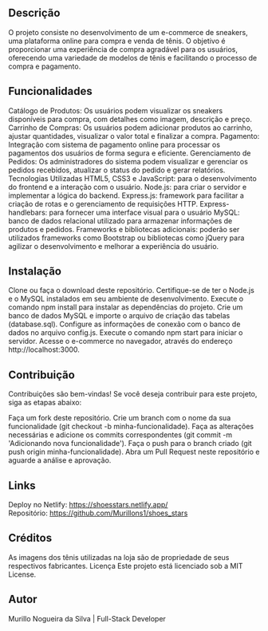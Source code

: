 ## Descrição
O projeto consiste no desenvolvimento de um e-commerce de sneakers, uma plataforma online para compra e venda de tênis. O objetivo é proporcionar uma experiência de compra agradável para os usuários, oferecendo uma variedade de modelos de tênis e facilitando o processo de compra e pagamento.

## Funcionalidades
Catálogo de Produtos: Os usuários podem visualizar os sneakers disponíveis para compra, com detalhes como imagem, descrição e preço.
Carrinho de Compras: Os usuários podem adicionar produtos ao carrinho, ajustar quantidades, visualizar o valor total e finalizar a compra.
Pagamento: Integração com sistema de pagamento online para processar os pagamentos dos usuários de forma segura e eficiente.
Gerenciamento de Pedidos: Os administradores do sistema podem visualizar e gerenciar os pedidos recebidos, atualizar o status do pedido e gerar relatórios.
Tecnologias Utilizadas
HTML5, CSS3 e JavaScript: para o desenvolvimento do frontend e a interação com o usuário.
Node.js: para criar o servidor e implementar a lógica do backend.
Express.js: framework para facilitar a criação de rotas e o gerenciamento de requisições HTTP.
Express-handlebars: para fornecer uma interface visual para o usuário
MySQL: banco de dados relacional utilizado para armazenar informações de produtos e pedidos.
Frameworks e bibliotecas adicionais: poderão ser utilizados frameworks como Bootstrap ou bibliotecas como jQuery para agilizar o desenvolvimento e melhorar a experiência do usuário.
## Instalação
Clone ou faça o download deste repositório.
Certifique-se de ter o Node.js e o MySQL instalados em seu ambiente de desenvolvimento.
Execute o comando npm install para instalar as dependências do projeto.
Crie um banco de dados MySQL e importe o arquivo de criação das tabelas (database.sql).
Configure as informações de conexão com o banco de dados no arquivo config.js.
Execute o comando npm start para iniciar o servidor.
Acesse o e-commerce no navegador, através do endereço http://localhost:3000.
## Contribuição
Contribuições são bem-vindas! Se você deseja contribuir para este projeto, siga as etapas abaixo:

Faça um fork deste repositório.
Crie um branch com o nome da sua funcionalidade (git checkout -b minha-funcionalidade).
Faça as alterações necessárias e adicione os commits correspondentes (git commit -m 'Adicionando nova funcionalidade').
Faça o push para o branch criado (git push origin minha-funcionalidade).
Abra um Pull Request neste repositório e aguarde a análise e aprovação.
## Links
Deploy no Netlify: https://shoesstars.netlify.app/ <br/>
Repositório: https://github.com/Murillons1/shoes_stars
## Créditos
As imagens dos tênis utilizadas na loja são de propriedade de seus respectivos fabricantes.
Licença
Este projeto está licenciado sob a MIT License.
## Autor
Murillo Nogueira da Silva | Full-Stack Developer
